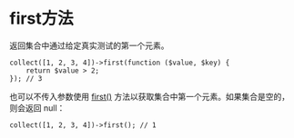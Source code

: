 # first方法

返回集合中通过给定真实测试的第一个元素。

```
collect([1, 2, 3, 4])->first(function ($value, $key) {
    return $value > 2;
}); // 3
```


也可以不传入参数使用 [first()](//collections/first.md) 方法以获取集合中第一个元素。如果集合是空的，则会返回 null：

```
collect([1, 2, 3, 4])->first(); // 1
```